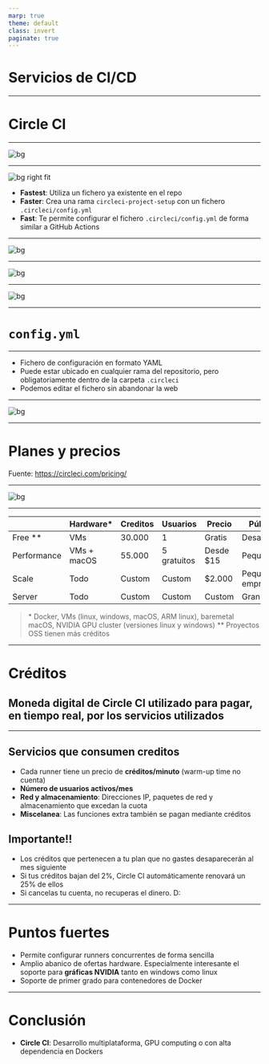 ```yaml
---
marp: true
theme: default
class: invert
paginate: true
---
```


# Servicios de CI/CD

---

# Circle CI

---

<!--
Cuando inicias sesión o te registras utilizando GiHub o BitBucket, esta es la
pestaña principal que se presenta. Puedes ver todos los repositorios de la
organización y gestionar sus runners
-->

![bg](resources/2022-04-19-19-38-27.png)

---

![bg right fit](resources/2022-04-19-19-40-44.png)

- **Fastest**: Utiliza un fichero ya existente en el repo
- **Faster**: Crea una rama `circleci-project-setup` con un fichero
  `.circleci/config.yml`
- **Fast**: Te permite configurar el fichero `.circleci/config.yml` de forma
  similar a GitHub Actions

---

![bg](resources/2022-04-19-20-00-13.png)

---

![bg](resources/2022-04-19-20-03-04.png)

---

![bg](resources/2022-04-19-20-05-13.png)

---

# `config.yml`

---

- Fichero de configuración en formato YAML
- Puede estar ubicado en cualquier rama del repositorio, pero obligatoriamente
  dentro de la carpeta `.circleci`
- Podemos editar el fichero sin abandonar la web

---

![bg](resources/2022-04-19-20-11-26.png)

---

# Planes y precios

Fuente: https://circleci.com/pricing/

---

![bg](resources/2022-04-19-20-27-02.png)

---

|             | Hardware\*  | Creditos | Usuarios    | Precio     | Público objetivo           |
| ----------- | ----------- | -------- | ----------- | ---------- | -------------------------- |
| Free \*\*   | VMs         | 30.000   | 1           | Gratis     | Desarrolladores            |
| Performance | VMs + macOS | 55.000   | 5 gratuitos | Desde \$15 | Pequeñas empresas          |
| Scale       | Todo        | Custom   | Custom      | \$2.000    | Pequeñas/medianas empresas |
| Server      | Todo        | Custom   | Custom      | Custom     | Grandes empresas           |

> \* Docker, VMs (linux, windows, macOS, ARM linux), baremetal macOS, NVIDIA GPU
> cluster (versiones linux y windows) \*\* Proyectos OSS tienen más créditos

---

# Créditos

## Moneda digital de Circle CI utilizado para pagar, en tiempo real, por los servicios utilizados

---

## Servicios que consumen creditos

- Cada runner tiene un precio de **créditos/minuto** (warm-up time no cuenta)
- **Número de usuarios activos/mes**
- **Red y almacenamiento**: Direcciones IP, paquetes de red y almacenamiento que
  excedan la cuota
- **Miscelanea**: Las funciones extra también se pagan mediante créditos

## Importante!!

- Los créditos que pertenecen a tu plan que no gastes desaparecerán al mes
  siguiente
- Si tus créditos bajan del 2%, Circle CI automáticamente renovará un 25% de
  ellos
- Si cancelas tu cuenta, no recuperas el dinero. D:

---

# Puntos fuertes

- Permite configurar runners concurrentes de forma sencilla
- Amplio abanico de ofertas hardware. Especialmente interesante el soporte para
  **gráficas NVIDIA** tanto en windows como linux
- Soporte de primer grado para contenedores de Docker

---

# Conclusión

- **Circle CI**: Desarrollo multiplataforma, GPU computing o con alta
  dependencia en Dockers
